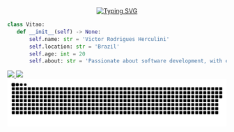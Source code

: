 <div align="center">
  <a href="https://git.io/typing-svg">
    <img src="https://readme-typing-svg.herokuapp.com?font=Source+Code+Pro&weight=500&pause=1000&color=00E7FF&background=FF000000&center=true&vCenter=true&width=480&height=75&lines=Code%2C+Learn%2C+Repeat+%F0%9F%94%84" alt="Typing SVG"/>
  </a>
</div>
 
 ```python
class Vitao:
    def __init__(self) -> None:
        self.name: str = 'Victor Rodrigues Herculini'
        self.location: str = 'Brazil'
        self.age: int = 20
        self.about: str = 'Passionate about software development, with experience in technologies'
```

<div>
  <a href="https://github.com/vitaoh">
  <img height="180em" src="https://github-readme-stats.vercel.app/api?username=vitaoh&show_icons=true&theme=dark&include_all_commits=true&count_private=true"/>
  <img height="180em" src="https://github-readme-stats.vercel.app/api/top-langs/?username=vitaoh&layout=compact&langs_count=16&theme=dark"/>
</div>
   
<img src="https://raw.githubusercontent.com/vitaoh/vitaoh/output/snake.svg" alt="Snake animation" />
